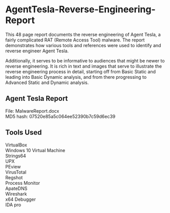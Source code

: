 # AgentTesla-Reverse-Engineering-Report

This 48 page report documents the reverse engineering of Agent Tesla, a fairly complicated RAT (Remote Access Tool) malware. The report demonstrates how various tools and references were used to identify and reverse engineer Agent Tesla.

Additionally, it serves to be informative to audiences that might be newer to reverse engineering. It is rich in text and images that serve to illustrate the reverse engineering process in detail, starting off from Basic Static and leading into Basic Dynamic analysis, and from there progressing to Advanced Static and Dynamic analysis.


## Agent Tesla Report 

File: MalwareReport.docx </br>
MD5 hash: 07520e85a5c064ee52390b7c59d6ec39


## Tools Used

VirtualBox</br>
Windows 10 Virtual Machine</br>
Strings64</br>
UPX</br>
PEview</br>
VirusTotal</br>
Regshot</br>
Process Monitor</br>
ApateDNS</br>
Wireshark</br>
x64 Debugger</br>
IDA pro</br>
